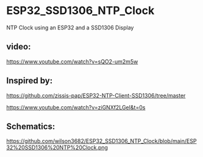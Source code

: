 # ESP32_SSD1306_NTP_Clock
NTP Clock using an ESP32 and a SSD1306 Display

## video:
https://www.youtube.com/watch?v=sQO2-um2m5w

## Inspired by: 

https://github.com/zissis-pap/ESP32-NTP-Client-SSD1306/tree/master

https://www.youtube.com/watch?v=ziGNXf2LGeI&t=0s

## Schematics:

https://github.com/wilson3682/ESP32_SSD1306_NTP_Clock/blob/main/ESP32%20SSD1306%20NTP%20Clock.png
   
